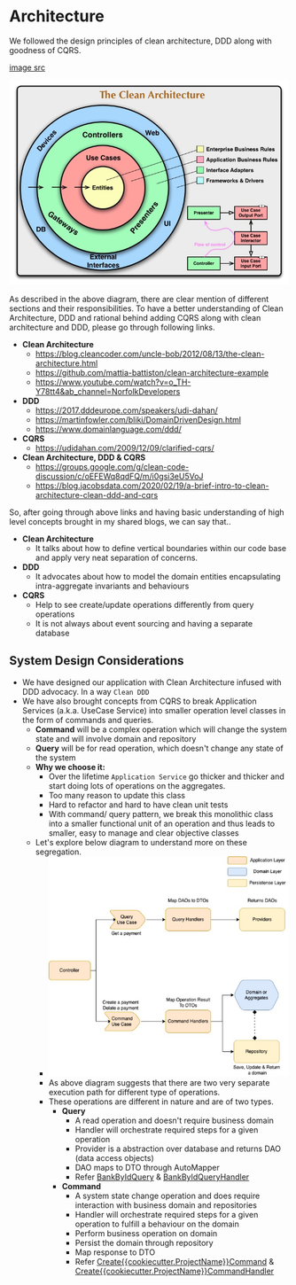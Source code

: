 # Architecture 

We followed the design principles of clean architecture, DDD along with goodness of CQRS.

[image src](https://blog.cleancoder.com/uncle-bob/2012/08/13/the-clean-architecture.html)

![Image](../docs/images/clean-architecture.jpeg)

As described in the above diagram, there are clear mention of different sections and their responsibilities.
To have a better understanding of Clean Architecture, DDD and rational behind adding CQRS along with clean architecture and DDD, please go through following links.

* **Clean Architecture**
  * https://blog.cleancoder.com/uncle-bob/2012/08/13/the-clean-architecture.html
  * https://github.com/mattia-battiston/clean-architecture-example
  * https://www.youtube.com/watch?v=o_TH-Y78tt4&ab_channel=NorfolkDevelopers
* **DDD**
  * https://2017.dddeurope.com/speakers/udi-dahan/
  * https://martinfowler.com/bliki/DomainDrivenDesign.html
  * https://www.domainlanguage.com/ddd/
* **CQRS**
  * https://udidahan.com/2009/12/09/clarified-cqrs/
* **Clean Architecture, DDD & CQRS**
  * https://groups.google.com/g/clean-code-discussion/c/oEFEWq8qdFQ/m/i0gsi3eU5VoJ
  * https://blog.jacobsdata.com/2020/02/19/a-brief-intro-to-clean-architecture-clean-ddd-and-cqrs

So, after going through above links and having basic understanding of high level concepts brought in my shared blogs, we can say that.. 
* **Clean Architecture**
  * It talks about how to define vertical boundaries within our code base and apply very neat separation of concerns.
* **DDD**
  * It advocates about how to model the domain entities encapsulating intra-aggregate invariants and behaviours
* **CQRS**
  * Help to see create/update operations differently from query operations   
  * It is not always about event sourcing and having a separate database

## System Design Considerations
* We have designed our application with Clean Architecture infused with DDD advocacy. In a way `Clean DDD`
* We have also brought concepts from CQRS to break Application Services  (a.k.a. UseCase Service) into smaller operation level classes in the form of commands and queries.
  * **Command** will be a complex operation which will change the system state and will involve domain and repository
  * **Query** will be for read operation, which doesn't change any state of the system
  * **Why we choose it:**
    * Over the lifetime `Application Service` go thicker and thicker and start doing lots of operations on the aggregates.
    * Too many reason to update this class
    * Hard to refactor and hard to have clean unit tests
    * With command/ query pattern, we break this monolithic class into a smaller functional unit of an operation and thus leads to smaller, easy to manage and clear objective classes
  * Let's explore below diagram to understand more on these segregation.
    * ![Image](../docs/images/layer-segregation.jpeg)
    * As above diagram suggests that there are two very separate execution path for different type of operations. 
    * These operations are different in nature and are of two types.
      * **Query**
        * A read operation and doesn't require business domain 
        * Handler will orchestrate required steps for a given operation
        * Provider is a abstraction over database and returns DAO (data access objects)
        * DAO maps to DTO through AutoMapper
        * Refer [BankByIdQuery](../src/{{cookiecutter.ProjectName}}.Api/Operation/Query/BankByIdQuery.cs) & [BankByIdQueryHandler](../src/{{cookiecutter.ProjectName}}.Api/Operation/Query/BankByIdQueryHandler.cs)
      * **Command**
        * A system state change operation and does require interaction with business domain and repositories
        * Handler will orchestrate required steps for a given operation to fulfill a behaviour on the domain
        * Perform business operation on domain 
        * Persist the domain through repository
        * Map response to DTO
        * Refer [Create{{cookiecutter.ProjectName}}Command](../src/{{cookiecutter.ProjectName}}.Api/Operation/Command/Create{{cookiecutter.ProjectName}}Command.cs) & [Create{{cookiecutter.ProjectName}}CommandHandler](../src/{{cookiecutter.ProjectName}}.Api/Operation/Command/Create{{cookiecutter.ProjectName}}CommandHandler.cs)

  




  